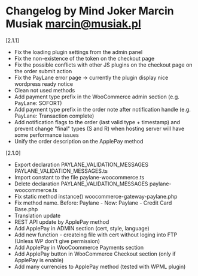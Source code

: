 Changelog by Mind Joker Marcin Musiak <marcin@musiak.pl>
=========================================================

[2.1.1]
* Fix the loading plugin settings from the admin panel
* Fix the non-existence of the token on the checkout page
* Fix the possible conflicts with other JS plugins on the checkout page on the order submit action
* Fix the PayLane error page -> currently the plugin display nice wordpress ready notice
* Clean not used methods
* Add payment type prefix in the WooCommerce admin section (e.g. PayLane: SOFORT)
* Add payment type prefix in the order note after notification handle (e.g. PayLane: Transaction complete)
* Add notification flags to the order (last valid type + timestamp) and prevent change "final" types (S and R) when hosting server will have some performance issues
* Unify the order description on the ApplePay method


[2.1.0]
* Export declaration PAYLANE_VALIDATION_MESSAGES
    PAYLANE_VALIDATION_MESSAGES.ts
* Import constant to the file
    paylane-woocommerce.ts
* Delete declaration PAYLANE_VALIDATION_MESSAGES
    paylane-woocommerce.ts
* Fix static method instance()
    woocommerce-gateway-paylane.php
* Fix method name.
    Before: Paylane -
    Now: Paylane - Credit Card
    Base.php
* Translation update
* REST API update by ApplePay method
* Add ApplePay in ADMIN section (cert, style, language)
* Add new function - createing file with cert without loging into FTP (Unless WP don't give permission)
* Add ApplePay in WooCoommerce Payments section 
* Add ApplePay button in WooCommerce Checkout section (only if ApplePay is enable)
* Add many currencies to ApplePay method (tested with WPML plugin)
